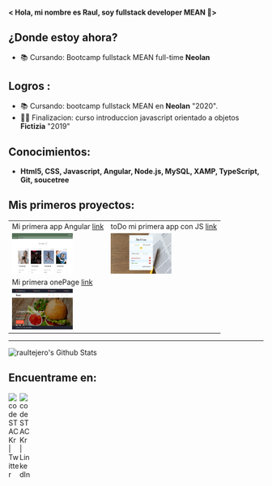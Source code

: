 
#### < Hola, mi nombre es Raul, soy fullstack developer MEAN 🤯>


## ¿Donde estoy ahora?
- 📚 Cursando: Bootcamp fullstack MEAN full-time **Neolan** 


## Logros :
- 📚 Cursando: bootcamp fullstack MEAN en **Neolan** "2020".
- 👨‍🎓 Finalizacion: curso introduccion javascript orientado a objetos **Fictizia** "2019"

## Conocimientos:
  - **Html5, CSS, Javascript, Angular, Node.js, MySQL, XAMP, TypeScript, Git, soucetree**

## Mis primeros proyectos:

|                                                                         |                                                                       |
|-------------------------------------------------------------------------|-----------------------------------------------------------------------|
|Mi primera app Angular [link](https://appblog-68dfd.firebaseapp.com/blog)|toDo mi primera app con JS [link](https://todo-d615f.firebaseapp.com/) |
|<img src="/img/blog.png" style="width:120px;height:80px;">               |<img src="/img/todo.jpg" style="width:120px;height:80px;">             |
|Mi primera onePage [link](https://hamburgueseria-5d0f3.firebaseapp.com/) |                                                                       |
|<img src="/img/hamburgueseria.jpg" style="width:120px;height:80px;">     |                                                                       |

<hr>

<img alt="raultejero's Github Stats" src="https://github-readme-stats.vercel.app/api?username=raultejero&show_icons=true&hide_border=true" />

## Encuentrame en:

[<img align="left" alt="codeSTACKr | Twitter" width="22px" src="https://cdn.jsdelivr.net/npm/simple-icons@v3/icons/twitter.svg" />][twitter]
[<img align="left" alt="codeSTACKr | LinkedIn" width="22px" src="https://cdn.jsdelivr.net/npm/simple-icons@v3/icons/linkedin.svg" />][linkedin]

[twitter]: https://twitter.com/Raul_te_ma
[linkedin]: https://www.linkedin.com/in/raul-tejero-martos-302569167/
